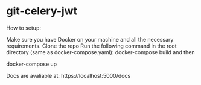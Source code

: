 # git-celery-jwt

How to setup:

Make sure you have Docker on your machine and all the necessary requirements.
Clone the repo
Run the following command in the root directory (same as docker-compose.yaml):
docker-compose build
and then

docker-compose up

Docs are avaliable at:
https://localhost:5000/docs
